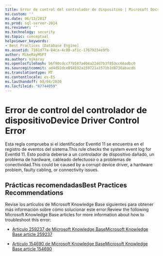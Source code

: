 ```yaml
---
title: Error de control del controlador de dispositivo | Microsoft Docs
ms.custom: ''
ms.date: 06/13/2017
ms.prod: sql-server-2014
ms.reviewer: ''
ms.technology: security
ms.topic: conceptual
helpviewer_keywords:
- Best Practices [Database Engine]
ms.assetid: 7101d77a-84ca-4c00-af1c-17679234e9fb
author: MikeRayMSFT
ms.author: mikeray
ms.openlocfilehash: b6f90cdcc77b587ad04a22dd7b3f853cc66adbc0
ms.sourcegitcommit: ad4d92dce894592a259721a1571b1d8736abacdb
ms.translationtype: MT
ms.contentlocale: es-ES
ms.lasthandoff: 08/04/2020
ms.locfileid: "87744059"
---
```

# <a name="device-driver-control-error"></a><span data-ttu-id="78787-102">Error de control del controlador de dispositivo</span><span class="sxs-lookup"><span data-stu-id="78787-102">Device Driver Control Error</span></span>
  <span data-ttu-id="78787-103">Esta regla comprueba si el identificador EventId 11 se encuentra en el registro de eventos del sistema.</span><span class="sxs-lookup"><span data-stu-id="78787-103">This rule checks the system event log for EventId 11.</span></span> <span data-ttu-id="78787-104">Esto podría deberse a un controlador de dispositivo dañado, un problema de hardware, cableado defectuoso o a problemas de conectividad.</span><span class="sxs-lookup"><span data-stu-id="78787-104">This could be caused by a corrupt device driver, a hardware problem, faulty cabling, or connectivity issues.</span></span>  
  
## <a name="best-practices-recommendations"></a><span data-ttu-id="78787-105">Prácticas recomendadas</span><span class="sxs-lookup"><span data-stu-id="78787-105">Best Practices Recommendations</span></span>  
 <span data-ttu-id="78787-106">Revise los artículos de Microsoft Knowledge Base siguientes para obtener más información sobre cómo solucionar este error:</span><span class="sxs-lookup"><span data-stu-id="78787-106">Review the following Microsoft Knowledge Base articles for more information about how to troubleshoot this error:</span></span>  
  
-   [<span data-ttu-id="78787-107">Artículo 259237 de Microsoft Knowledge Base</span><span class="sxs-lookup"><span data-stu-id="78787-107">Microsoft Knowledge Base article 259237</span></span>](https://go.microsoft.com/fwlink/?linkid=117746)  
  
-   [<span data-ttu-id="78787-108">Artículo 154690 de Microsoft Knowledge Base</span><span class="sxs-lookup"><span data-stu-id="78787-108">Microsoft Knowledge Base article 154690</span></span>](https://go.microsoft.com/fwlink/?linkid=117747)  
  
  

